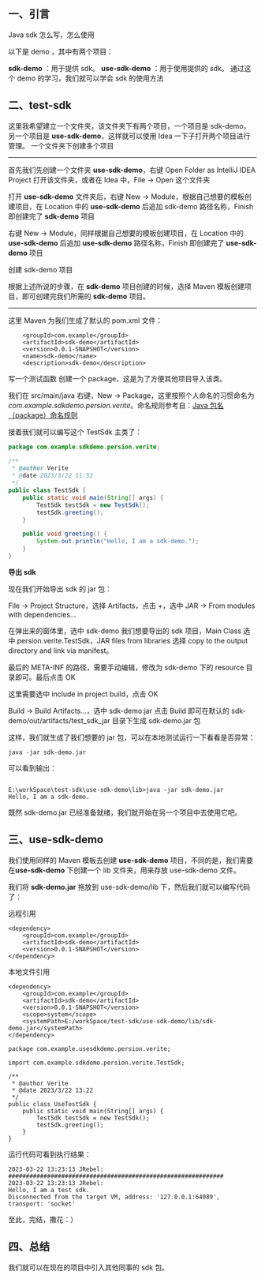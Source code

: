 ## **一、引言**

Java sdk 怎么写，怎么使用

以下是 demo ，其中有两个项目：

**sdk-demo** ：用于提供 sdk。
**use-sdk-demo** ：用于使用提供的 sdk。
通过这个 demo 的学习，我们就可以学会 sdk 的使用方法

## **二、test-sdk**

这里我希望建立一个文件夹，该文件夹下有两个项目，一个项目是 sdk-demo，另一个项目是 **use-sdk-demo**，这样就可以使用 Idea 一下子打开两个项目进行管理。
一个文件夹下创建多个项目

------

首先我们先创建一个文件夹 **use-sdk-demo**，右键 Open Folder as IntelliJ IDEA Project 打开该文件夹，或者在 Idea 中，File -> Open 这个文件夹

打开 **use-sdk-demo** 文件夹后，右键 New -> Module，根据自己想要的模板创建项目，在 Location 中的 **use-sdk-demo** 后追加 sdk-demo 路径名称，Finish 即创建完了 **sdk-demo** 项目

右键 New -> Module，同样根据自己想要的模板创建项目，在 Location 中的 **use-sdk-demo** 后追加 **use-sdk-demo** 路径名称，Finish 即创建完了 **use-sdk-demo** 项目

创建 sdk-demo 项目

根据上述所说的步骤，在 **sdk-demo** 项目创建的时候，选择 Maven 模板创建项目，即可创建完我们所需的 **sdk-demo** 项目。

------

这里 Maven 为我们生成了默认的 pom.xml 文件：

```
	<groupId>com.example</groupId>
    <artifactId>sdk-demo</artifactId>
    <version>0.0.1-SNAPSHOT</version>
    <name>sdk-demo</name>
    <description>sdk-demo</description>
```

写一个测试函数
创建一个 package，这是为了方便其他项目导入该类。

我们在 src/main/java 右键，New -> Package，这里按照个人命名的习惯命名为 *com.example.sdkdemo.persion.verite*。命名规则参考自：[Java 包名（package）命名规则](https://www.cnblogs.com/cht-/p/11968668.html)

接着我们就可以编写这个 TestSdk 主类了：

```java
package com.example.sdkdemo.persion.verite;

/**
 * @author Verite
 * @date 2023/3/22 11:52
 */
public class TestSdk {
    public static void main(String[] args) {
        TestSdk testSdk = new TestSdk();
        testSdk.greeting();
    }

    public void greeting() {
        System.out.println("Hello, I am a sdk-demo.");
    }
}
```

**导出 sdk**

现在我们开始导出 sdk 的 jar 包：

File -> Project Structure，选择 Artifacts，点击 +，选中 JAR -> From modules with dependencies…

在弹出来的窗体里，选中 sdk-demo 我们想要导出的 sdk 项目，Main Class 选中 persion.verite.TestSdk，JAR files from libraries 选择 copy to the output directory and link via manifest。

最后的 META-INF 的路径，需要手动编辑，修改为 sdk-demo 下的 resource 目录即可。最后点击 OK


这里需要选中 include in project build，点击 OK


Build -> Build Artifacts…，选中 sdk-demo:jar 点击 Build 即可在默认的 sdk-demo/out/artifacts/test_sdk_jar 目录下生成 sdk-demo.jar 包


这样，我们就生成了我们想要的 jar 包，可以在本地测试运行一下看看是否异常：

```
java -jar sdk-demo.jar
```

可以看到输出：

```

E:\workSpace\test-sdk\use-sdk-demo\lib>java -jar sdk-demo.jar
Hello, I am a sdk-demo.

```


既然 sdk-demo.jar 已经准备就绪，我们就开始在另一个项目中去使用它吧。

## **三、use-sdk-demo**

我们使用同样的 Maven 模板去创建 **use-sdk-demo** 项目，不同的是，我们需要在**use-sdk-demo** 下创建一个 lib 文件夹，用来存放 use-sdk-demo 文件。

我们将 **sdk-demo.jar** 拖放到 use-sdk-demo/lib 下，然后我们就可以编写代码了：

远程引用

```
<dependency>
    <groupId>com.example</groupId>
    <artifactId>sdk-demo</artifactId>
    <version>0.0.1-SNAPSHOT</version>
</dependency>
```

本地文件引用

```
<dependency>
    <groupId>com.example</groupId>
    <artifactId>sdk-demo</artifactId>
    <version>0.0.1-SNAPSHOT</version>
    <scope>system</scope>
    <systemPath>E:/workSpace/test-sdk/use-sdk-demo/lib/sdk-demo.jar</systemPath>
</dependency>
```

```
package com.example.usesdkdemo.persion.verite;

import com.example.sdkdemo.persion.verite.TestSdk;

/**
 * @author Verite
 * @date 2023/3/22 13:22
 */
public class UseTestSdk {
    public static void main(String[] args) {
        TestSdk testSdk = new TestSdk();
        testSdk.greeting();
    }
}
```

运行代码可看到执行结果：

```
2023-03-22 13:23:13 JRebel:  #############################################################
2023-03-22 13:23:13 JRebel:  
Hello, I am a test sdk.
Disconnected from the target VM, address: '127.0.0.1:64089', transport: 'socket'
```


至此，完结，撒花：）

## **四、总结**

我们就可以在现在的项目中引入其他同事的 sdk 包。

